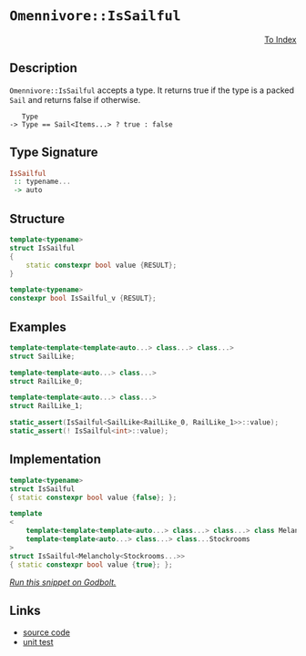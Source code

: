 <!-- Copyright 2024 Feng Mofan
SPDX-License-Identifier: Apache-2.0 -->

# `Omennivore::IsSailful`

<p style='text-align: right;'><a href="../../../index.md#entity-examinations-1">To Index</a></p>

## Description

`Omennivore::IsSailful` accepts a type.
It returns true if the type is a packed `Sail` and returns false if otherwise.

<pre><code>   Type
-> Type == Sail&lt;Items...&gt; ? true : false</code></pre>

## Type Signature

```Haskell
IsSailful
 :: typename...
 -> auto
```

## Structure

```C++
template<typename>
struct IsSailful
{
    static constexpr bool value {RESULT};
}

template<typename>
constexpr bool IsSailful_v {RESULT};
```

## Examples

```C++
template<template<template<auto...> class...> class...>
struct SailLike;

template<template<auto...> class...>
struct RailLike_0;

template<template<auto...> class...>
struct RailLike_1;

static_assert(IsSailful<SailLike<RailLike_0, RailLike_1>>::value);
static_assert(! IsSailful<int>::value);
```

## Implementation

```C++
template<typename>
struct IsSailful
{ static constexpr bool value {false}; };

template
<
    template<template<template<auto...> class...> class...> class Melancholy,
    template<template<auto...> class...> class...Stockrooms
>
struct IsSailful<Melancholy<Stockrooms...>>
{ static constexpr bool value {true}; };
```

[*Run this snippet on Godbolt.*](https://godbolt.org/#z:OYLghAFBqd5QCxAYwPYBMCmBRdBLAF1QCcAaPECAMzwBtMA7AQwFtMQByARg9KtQYEAysib0QXACx8BBAKoBnTAAUAHpwAMvAFYTStJg1DIApACYAQuYukl9ZATwDKjdAGFUtAK4sGISRqkrgAyeAyYAHI%2BAEaYxCBmAOykAA6oCoRODB7evv6BaRmOAqHhUSyx8Um2mPbFDEIETMQEOT5%2BATV1WY3NBKWRMXEJyQpNLW15nWN9A%2BWVIwCUtqhexMjsHASYLCkG2yYAzG4EAJ4pjKyYR9gmGgCCY8ReDgDUAJIKQkx0VF60d3uJkSFleM0cyFeaAYY0wqhSxFe0VQnleADcxF5MK9gRYqGIlMCACJHUHE0mAwHbXb7a4PI5uQGvZmval7JgHY5s2kM7kc67HJheIgAOjFNyhBgUCjFIolyClMvFh2wkqY0teAFlaoZkAhPKdSEyWXzOScduyzULRcrVQr1Uq5Sq1dLZY1UMgANbEFEsBSUlWAp4vAgfL4/Wh/AHHbUGBh6g0M91en2oP2ym6Z%2BkgsFNCFQgSw%2BGI5GojHebG4gjPa6JEmHMl1in0h4AegAVJ2u92e63AR2u68ACqYMYKV7dvttnszyeUh6mgXmmn83kWnmC4WoDPO%2B2u20ux1Zx7VkOvb50UKegVWFv3RdrldWrc7u2K19B09vABKEavmAAfQ0ZsgQXddVy5cDnxtJ03wdD8HmDH8/zwa8AK4EDPw5PBkAAh04gICBPgvSN/iTFDrwZX9L1QwDAleajaH/dDMxVEAQHLLFFhA8EcLw6UCIgMAwDDEiowZMICBudjOMwbiGw4ZZaE4ABWXg/A4LRSFQThGUsawwVWdZKzMQ4eFIAhNEU5ZPRAFSzBFRIzEkAAOFyVI0ABOeyNAANhcw59E4SReBYCQNECDStJ0jheAUEBAkszTFNIOBYBgRAQFWAgUmFchKDQXY6DiCIrk4VQXN8gBaXzJFeYBkEhKQRTMXhMHwIhiDwdA9H4QQRDEdgpBkQRFBUdRktIXQuFIAB3YgmBSTgeCU1T1Ks7TOAAeWFXLQ1QKhXgq6ravqxrXmasxXggDwivoRFzDMxZeCSrRlggJBCpSYqyAoCAvp%2BkBgCkMw%2BDobZiHiiBog26IwmaU5lt4OHmGIU4tuibRMAcJHSEKthBC2hhaERyasGiLxgDcMRaHi7heCwFhDGAcQybwYhsccNFRw2uFseFTZzMk2oNtoPBogWtGPCwDbqzwML6dIbniGRJQiR2ZmxaMKzlioAxgAUAA1PBMFmraLg08y%2BuEURxGG62xrUDbpv0ZmUGsax9HF%2BLIGWVAUnqOmqrGdAjiJUx9MsMxouVrqsB9iBljsTmshcBh3E8do9BCMJBgqYYZsKTIBEmPxC/SYuGDmIZ4hm5OHB6cZWkzvI69qFOBF6Fpq/z2vbCb0u9Bmbvc/mAuk6MjYJFWjg1NIKLeBio7KpquqGqayQWuu3BCBIHFTK4Z6LJ15YEEwJgsHiRPSFsyRDhFTzDkSAJJGc3yIpU3zPKCjgQtIMKzIil8lwfynkXIgJUpILgKlH6%2BXnhtGKcUErH2Su9DKH0sq7Tyn9AG91SpsE4M0FgaJEhVSYGqIwF1PIii4CKLS7Vd5x16rIAadtpAOyUE7SauhQbzUWkjGec8F6bQ4DtHKwpXgHVeEQkhZCKHACoTQuh11brfXuvvQ4Zgj6vRShg3BcR8r/TTGo4YMjSH2iMFwTyXBAg0FoBDKGMNJoowRrjFxaMMZYxxorfGjACBExJhtcmlNqa0FprjRmmtNhaXwBzBu3M6b0NUPzbYuNhbKUmmLCWCNpbRJel1BW5llaq0wOrJmRgtagFQXwfWRsTZmwtrja2rChrsNkI7CaWkeGu21hHKwlgvbRATn7AOWQg4hzDn06w0dF6x26jzX2XQO5%2BAgK4QeM0c5lBrnoIu9R1mpArvUHuCw27dE7gPFuZclkN3ObMUe2y64XNyFc4e/R7m92nisNYU9D4/yEQgzg0jiDENIeQixCirFKI0NvDqe9HqHxeifUgZ8L7DGvhkv%2BADqEaEkIkGBiREiHFfpIWqM1hGINsMgnRaD4AYOyntQx%2BjiD4M2EQ06fo0SQjRJC2kYw2qwqYTNZpttWkjXkJwzpOgQCBT4Utemgj1qTRimIvakjDpsrqhyrlPL%2BRjBUcYn6GjDjaJ1qlT6Br7qMotcMTlKQUgAW5Z5ACvKCB4WBbVMG9i4iONhvDNGbi/Xo0xpzXGvjCbE1JjEzAFMqY0zpuZSJFS8mkFiSnBJvNknIAFmkwQItMni0lqcXJssCm42KekUpGsKlhCqW9GpTADbG1NubRgTSWEiokG00aErnbSp6cYD2AysnDO0qMwsnBWwh3dpHCwMztJzPjvAJO7cbkrLWZc7O6djkFwOUULI%2BzdlZG3X3eu9Qu7N2eUPFdZ6m7HqHk8rOjy7lbI%2Bb8hQk8hoKvgUqwFGrXhavRDq7YeqIA706hohFKC3qn3PpfSgM9MUJGoYcQ4KkPJQIiihxI/lv3RU4EgxKSLb6JBanirgUhPI4sSI/LgyQMmHEVXh2KUHrI/1arhxe%2BGWOLGWMrDIzhJBAA)

## Links

- [source code](../../../../conceptrodon/omennivore/is_sailful.hpp)
- [unit test](../../../../tests/unit/metafunctions/omennivore/is_sailful.test.hpp)
